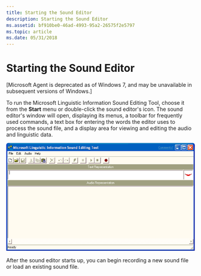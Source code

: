 ```yaml
---
title: Starting the Sound Editor
description: Starting the Sound Editor
ms.assetid: bf910be0-46ad-4993-95a2-26575f2e5797
ms.topic: article
ms.date: 05/31/2018
---
```


# Starting the Sound Editor

\[Microsoft Agent is deprecated as of Windows 7, and may be unavailable in subsequent versions of Windows.\]

To run the Microsoft Linguistic Information Sound Editing Tool, choose it from the **Start** menu or double-click the sound editor's icon. The sound editor's window will open, displaying its menus, a toolbar for frequently used commands, a text box for entering the words the editor uses to process the sound file, and a display area for viewing and editing the audio and linguistic data.

![](images/f1listliq.gif)

After the sound editor starts up, you can begin recording a new sound file or load an existing sound file.

 

 




